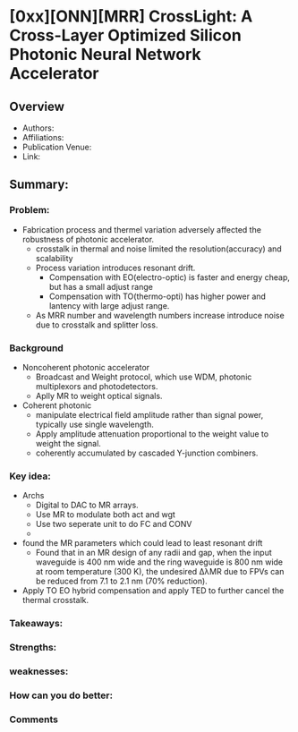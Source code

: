 # [0xx][ONN][MRR] CrossLight: A Cross-Layer Optimized Silicon Photonic Neural Network Accelerator
## Overview
* Authors:
* Affiliations: 
* Publication Venue: 
* Link: []()
## Summary: 
### Problem:
- Fabrication process and thermel variation adversely affected the robustness of photonic accelerator.
    - crosstalk in thermal and noise limited the resolution(accuracy) and scalability
    - Process variation introduces resonant drift.
        - Compensation with EO(electro-optic) is faster and energy cheap, but has a small adjust range
        - Compensation with TO(thermo-opti) has higher power and lantency with large adjust range.
    - As MRR number and wavelength numbers increase introduce noise due to crosstalk and splitter loss.

### Background
- Noncoherent photonic accelerator
    - Broadcast and Weight protocol, which use WDM, photonic multiplexors and photodetectors.
    - Aplly MR to weight optical signals. 
- Coherent photonic 
    - manipulate electrical field amplitude rather than signal power, typically use single wavelength.
    - Apply amplitude attenuation proportional to the weight value to weight the signal.
    - coherently accumulated by cascaded Y-junction combiners.

### Key idea: 
- Archs
    - Digital to DAC to MR arrays. 
    - Use MR to modulate both act and wgt
    - Use two seperate unit to do FC and CONV
    - 
- found the MR parameters which could lead to least resonant drift
    - Found that in an MR design of any radii and gap, when the input waveguide is 400 nm wide and the ring waveguide is 800 nm wide at room temperature (300 K), the undesired ΔλMR due to FPVs can be reduced from 7.1 to 2.1 nm (70% reduction).
- Apply TO EO hybrid compensation and apply TED to further cancel the thermal crosstalk.
### Takeaways: 
### Strengths: 
### weaknesses: 
### How can you do better:
### Comments
